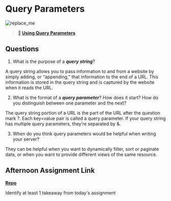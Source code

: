 # Query Parameters

![replace_me](https://codeworks.blob.core.windows.net/public/assets/img/illustrations/placeholder.svg)

> **📖 [Using Query Parameters](https://codeworksacademy.com/fs-student-guide/resources/wk5/01-Query-Parameters)**

## Questions

1. What is the purpose of a ***query string***?

A query string allows you to pass information to and from a website by simply adding, or “appending,” that information to the end of a URL. This information is stored in the query string and is captured by the website when it reads the URL.

2. What is the format of a ***query parameter***? How does it start? How do you distinguish between one parameter and the next?

The query string portion of a URL is the part of the URL after the question mark ?. Each key=value pair is called a query parameter. If your query string has multiple query parameters, they’re separated by &.

3. When do you think query parameters would be helpful when writing your server?

They can be helpful when you want to dynamically filter, sort or paginate data, or when you want to provide different views of the same resource.

## Afternoon Assignment Link

**[Repo](https://github.com/AnastasiiaShaynyuk/<ASSIGNMENT_REPO>)**

Identify at least 1 takeaway from today's assignment
